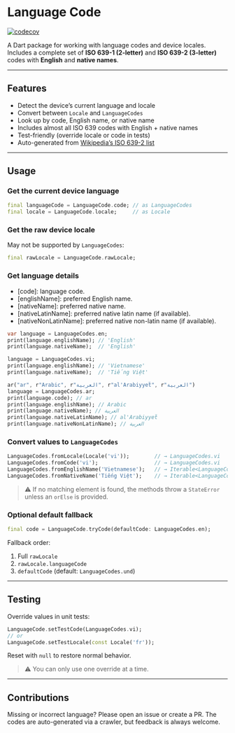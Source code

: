 # Language Code

[![codecov](https://codecov.io/gh/lamnhan066/language_code/graph/badge.svg?token=YTTPYNAY4C)](https://codecov.io/gh/lamnhan066/language_code)

A Dart package for working with language codes and device locales.  
Includes a complete set of **ISO 639-1 (2-letter)** and **ISO 639-2 (3-letter)** codes with **English** and **native names**.

---

## Features

- Detect the device’s current language and locale  
- Convert between `Locale` and `LanguageCodes`  
- Look up by code, English name, or native name  
- Includes almost all ISO 639 codes with English + native names  
- Test-friendly (override locale or code in tests)  
- Auto-generated from [Wikipedia’s ISO 639-2 list](https://en.wikipedia.org/wiki/List_of_ISO_639-2_codes)  

---

## Usage

### Get the current device language

```dart
final languageCode = LanguageCode.code; // as LanguageCodes
final locale = LanguageCode.locale;     // as Locale
````

### Get the raw device locale

May not be supported by `LanguageCodes`:

```dart
final rawLocale = LanguageCode.rawLocale;
```

### Get language details

- [code]: language code.
- [englishName]: preferred English name.
- [nativeName]: preferred native name.
- [nativeLatinName]: preferred native latin name (if available).
- [nativeNonLatinName]: preferred native non-latin name (if available).

```dart
var language = LanguageCodes.en;
print(language.englishName); // 'English'
print(language.nativeName);  // 'English'

language = LanguageCodes.vi;
print(language.englishName); // 'Vietnamese'
print(language.nativeName);  // 'Tiếng Việt'

ar("ar", r"Arabic", r"العربية", r"al'Arabiyyeẗ", r"العربية")
language = LanguageCodes.ar;
print(language.code); // ar
print(language.englishName); // Arabic
print(language.nativeName); // العربية
print(language.nativeLatinName); // al'Arabiyyeẗ
print(language.nativeNonLatinName); // العربية
```

### Convert values to `LanguageCodes`

```dart
LanguageCodes.fromLocale(Locale('vi'));        // → LanguageCodes.vi
LanguageCodes.fromCode('vi');                  // → LanguageCodes.vi
LanguageCodes.fromEnglishName('Vietnamese');   // → Iterable<LanguageCodes>
LanguageCodes.fromNativeName('Tiếng Việt');    // → Iterable<LanguageCodes>
```

> ⚠️ If no matching element is found, the methods throw a `StateError` unless an `orElse` is provided.

### Optional default fallback

```dart
final code = LanguageCode.tryCode(defaultCode: LanguageCodes.en);
```

Fallback order:

1. Full `rawLocale`
2. `rawLocale.languageCode`
3. `defaultCode` (default: `LanguageCodes.und`)

---

## Testing

Override values in unit tests:

```dart
LanguageCode.setTestCode(LanguageCodes.vi);
// or
LanguageCode.setTestLocale(const Locale('fr'));
```

Reset with `null` to restore normal behavior.

> ⚠️ You can only use one override at a time.

---

## Contributions

Missing or incorrect language?
Please open an issue or create a PR.
The codes are auto-generated via a crawler, but feedback is always welcome.
